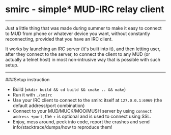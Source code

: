 # smirc - simple* MUD-IRC relay client
---
Just a little thing that was made during summer to make it easy to connect to MUD from phone or whatever device you want, without constantly reconnecting, provided that you have an IRC client.

It works by launching an IRC server (it's built into it), and then letting user, after they connect to the server, to connect the client to any MUD (or actually a telnet host) in most non-intrusive way that is possible with such setup.

---
###Setup instruction
* Build (`mkdir build && cd build && cmake .. && make`)
* Run it with `./smirc`
* Use your IRC client to connect to the smirc itself at `127.0.0.1:6969` (the default address/port combination)
* Connect to your MUD/MUCK/MOO/MUSH server by using `connect address +port`, the + is optional and is used to connect using SSL.
* Enjoy, mess around, peek into code, report the crashes and send info/stacktrace/dumps/how to reproduce them!

